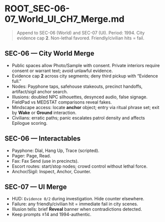 # ROOT_SEC-06-07_World_UI_CH7_Merge.md
> Append to SEC-06 (World) and SEC-07 (UI). Period: 1994. City evidence cap **2**. Non-lethal favored. Friendly/civilian hits = fail.

## SEC-06 — City World Merge
- Public spaces allow Photo/Sample with consent. Private interiors require consent or warrant text; avoid unlawful evidence.
- Evidence cap **2** across city segments; deny third pickup with “Evidence full.”
- Nodes: Payphone taps, safehouse stakeouts, precinct handoffs, artifact/sigil anchor search.
- Illusions: doubled NPC silhouettes, desynced audio, false signage. FieldPad vs MEDSTAT comparisons reveal fakes.
- Mindscape access: locate **anchor** object; entry via ritual phrase set; exit by **Wake** or **Ground** interaction.
- Civilians: erratic paths; panic escalates patrol density and affects Epilogue scoring.

## SEC-06 — Interactables
- Payphone: Dial, Hang Up, Trace (scripted).
- Pager: Page, Read.
- Fax: Fax Send (use in precincts).
- Escort routes: start/stop nodes; crowd control without lethal force.
- Anchor/Sigil: Inspect, Anchor, Counter.

## SEC-07 — UI Merge
- HUD: `Evidence 0/2` during investigation. Hide counter elsewhere.
- Failure: any friendly/civilian hit = immediate fail in city scenes.
- Illusion tells: brief **Reveal** banner when contradictions detected.
- Keep prompts ≤14 and 1994-authentic.
